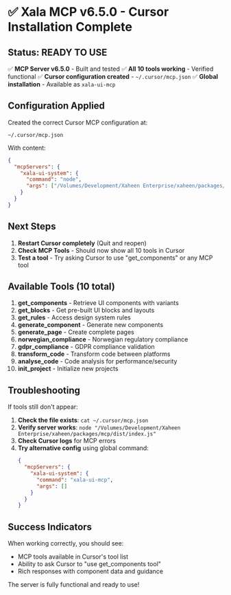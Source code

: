 # ✅ Xala MCP v6.5.0 - Cursor Installation Complete

## Status: READY TO USE

✅ **MCP Server v6.5.0** - Built and tested
✅ **All 10 tools working** - Verified functional
✅ **Cursor configuration created** - `~/.cursor/mcp.json`
✅ **Global installation** - Available as `xala-ui-mcp`

## Configuration Applied

Created the correct Cursor MCP configuration at:
```
~/.cursor/mcp.json
```

With content:
```json
{
  "mcpServers": {
    "xala-ui-system": {
      "command": "node",
      "args": ["/Volumes/Development/Xaheen Enterprise/xaheen/packages/mcp/dist/index.js"]
    }
  }
}
```

## Next Steps

1. **Restart Cursor completely** (Quit and reopen)
2. **Check MCP Tools** - Should now show all 10 tools in Cursor
3. **Test a tool** - Try asking Cursor to use "get_components" or any MCP tool

## Available Tools (10 total)

1. **get_components** - Retrieve UI components with variants
2. **get_blocks** - Get pre-built UI blocks and layouts  
3. **get_rules** - Access design system rules
4. **generate_component** - Generate new components
5. **generate_page** - Create complete pages
6. **norwegian_compliance** - Norwegian regulatory compliance
7. **gdpr_compliance** - GDPR compliance validation
8. **transform_code** - Transform code between platforms
9. **analyse_code** - Code analysis for performance/security
10. **init_project** - Initialize new projects

## Troubleshooting

If tools still don't appear:

1. **Check the file exists**: `cat ~/.cursor/mcp.json`
2. **Verify server works**: `node "/Volumes/Development/Xaheen Enterprise/xaheen/packages/mcp/dist/index.js"`
3. **Check Cursor logs** for MCP errors
4. **Try alternative config** using global command:
   ```json
   {
     "mcpServers": {
       "xala-ui-system": {
         "command": "xala-ui-mcp",
         "args": []
       }
     }
   }
   ```

## Success Indicators

When working correctly, you should see:
- MCP tools available in Cursor's tool list
- Ability to ask Cursor to "use get_components tool"
- Rich responses with component data and guidance

The server is fully functional and ready to use!